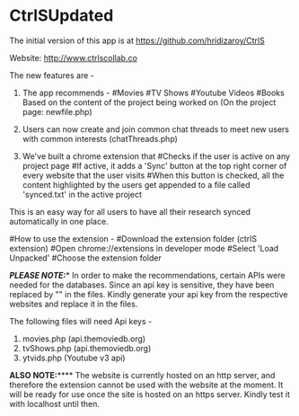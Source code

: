 # CtrlSUpdated

The initial version of this app is at https://github.com/hridizaroy/CtrlS

Website: http://www.ctrlscollab.co

The new features are -

1. The app recommends -
  #Movies
  #TV Shows
  #Youtube Videos
  #Books
  Based on the content of the project being worked on (On the project page: newfile.php)

2. Users can now create and join common chat threads to meet new users with common interests (chatThreads.php)

3. We've built a chrome extension that
  #Checks if the user is active on any project page
  #If active, it adds a 'Sync' button at the top right corner of every website that the user visits
  #When this button is checked, all the content highlighted by the users get appended to a file called 'synced.txt' in the active project

  This is an easy way for all users to have all their research synced automatically in one place.

  #How to use the extension - 
    #Download the extension folder (ctrlS extension)
    #Open chrome://extensions in developer mode
    #Select 'Load Unpacked'
    #Choose the extension folder

*********PLEASE NOTE:**********
In order to make the recommendations, certain APIs were needed for the databases. Since an api key is sensitive, they have been replaced by "<YOUR API KEY>" in the files. Kindly generate your api key from the respective websites and replace it in the files.

The following files will need Api keys -
1. movies.php (api.themoviedb.org)
2. tvShows.php (api.themoviedb.org)
3. ytvids.php (Youtube v3 api)

********ALSO NOTE:************
The website is currently hosted on an http server, and therefore the extension cannot be used with the website at the moment. It will be ready for use once the site is hosted on an https server. Kindly test it with localhost until then.
